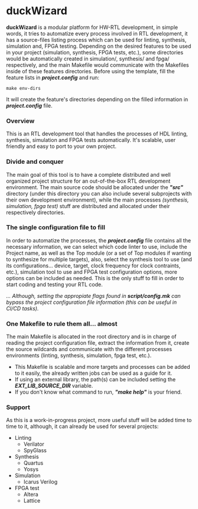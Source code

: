 # duckWizard

**duckWizard** is a modular platform for HW-RTL development, in simple words, it tries to automatize every process involved in RTL development, it has a source-files listing process which can be used for linting, synthesis, simulation and, FPGA testing. Depending on the desired features to be used in your project (simulation, synthesis, FPGA tests, etc.), some directories would be automatically created in simulation/, synthesis/ and fpga/ respectively, and the main Makefile would communicate with the Makefiles inside of these features directories. Before using the template, fill the feature lists in ***project.config*** and run:
```
make env-dirs
```
It will create the feature's directories depending on the filled information in ***project.config*** file.

### Overview
This is an RTL development tool that handles the processes of HDL linting, synthesis, simulation and FPGA tests automatically. It's scalable, user friendly and easy to port to your own project.

### Divide and conquer
The main goal of this tool is to have a complete distributed and well organized project structure for an out-of-the-box RTL development environment. The main source code should be allocated under the ***"src"*** directory (under this directory you can also include several subprojects with their own development environment), while the main processes *(synthesis, simulation, fpga test)* stuff are distributed and allocated under their respectively directories.

### The single configuration file to fill
In order to automatize the processes, the ***project.config*** file contains all the necessary information, we can select which code linter to use, include the Project name, as well as the Top module (or a set of Top modules if wanting to synthesize for multiple targets), also, select the synthesis tool to use (and its configurations... device, target, clock frequency for clock contraints, etc.), simulation tool to use and FPGA test configuration options, more options can be included as needed. This is the only stuff to fill in order to start coding and testing your RTL code.

*... Although, setting the appropiate flags found in* ***script/config.mk*** *can bypass the project configuration file information (this can be useful in CI/CD tasks).*

### One Makefile to rule them all... almost
The main Makefile is allocated in the root directory and is in charge of reading the project configuration file, extract the information from it, create the source wildcards and communicate with the different processes environments (linting, synthesis, simulation, fpga test, etc.).

- This Makefile is scalable and more targets and processes can be added to it easily, the already written jobs can be used as a guide for it.
- If using an external library, the path(s) can be included setting the ***EXT_LIB_SOURCE_DIR*** variable.
- If you don't know what command to run, ***"make help"*** is your friend.

### Support
As this is a work-in-progress project, more useful stuff will be added time to time to it, although, it can already be used for several projects:
- Linting
  - Verilator
  - SpyGlass
- Synthesis
  - Quartus
  - Yosys
- Simulation
  - Icarus Verilog
- FPGA test
  - Altera
  - Lattice
